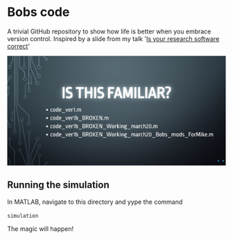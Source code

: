 # Bobs code

A trivial GitHub repository to show how life is better when you embrace version control.  Inspired by a slide from my talk '[Is your research software correct](https://mikecroucher.github.io/NAG_IYRSC/)'

![](./IYRSC.png)

## Running the simulation 

In MATLAB, navigate to this directory and yype the command 

`simulation` 

The magic will happen!
